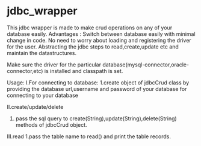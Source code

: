 # jdbc_wrapper

This jdbc wrapper is made to make crud operations on any of your database easily.
Advantages :
Switch between database easily with minimal change in code.
No need to worry about loading and registering the driver for the user.
Abstracting the jdbc steps to read,create,update etc and maintain the datastructures. 


Make sure the driver for the particular database(mysql-connector,oracle-connector,etc) is installed and classpath is set.


Usage:
I.For connecting to database:
  1.create object of jdbcCrud class by providing the database url,username and password of your database for connecting to 
  your database

II.create/update/delete
  1. pass the sql query to create(String),update(String),delete(String) methods of jdbcCrud object.
  
III.read
  1.pass the table name to read() and print the table records.
  

